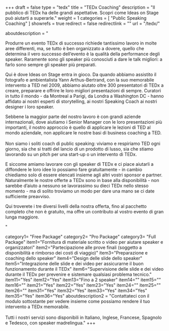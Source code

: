 +++
draft		= false
type		= "tedx"
title		= "TEDx Coaching"
description	= "Il pubblico di TEDx ha delle grandi aspettative. Scopri come Ideas on Stage può aiutarti a superarle."
weight		= 1
categories	= [ "Public Speaking Coaching" ]
showrefs	= true
redirect	= false
redirectlink = ""
url 		= "/tedx/"

aboutdescription = "<p>Produrre un evento TEDx di successo richiede tantissimo lavoro in molte aree differenti, ma, se tutto è ben organizzato a dovere, quello che  determina il vero successo dell’evento è la qualità della performance degli speaker. Raramente sono gli speaker più conosciuti a dare le talk migliori: a farlo sono sempre gli speaker più preparati.</p><p>Qui è dove Ideas on Stage entra in gioco. Da quando abbiamo assistito il fotografo e ambientalista Yann Arthus-Bertrand, con la suo memorabile intervento a TED nel 2009, abbiamo aiutato oltre 300 presentatori di TEDx a creare, preparare e offrire le loro migliori presentazioni di sempre. Curatori in tutto il mondo - da Montreal a Parigi, da Londra a Washington DC - hanno affidato ai nostri esperti di storytelling, ai nostri Speaking Coach ai nostri designer i loro speaker.</p><p>Sebbene la maggior parte del nostro lavoro è con grandi aziende internazionali, dove aiutiamo i Senior Manager con le loro presentazioni più importanti, il nostro approccio è quello di applicare le lezioni di TED al mondo aziendale, non applicare le nostre basi di business coaching a TED.</br></br>Non siamo i soliti coach di public speaking: viviamo e respiriamo TED ogni giorno, sia che si tratti del lancio di un prodotto di lusso, sia che stiamo lavorando su un pitch per una start-up  o un intervento di TEDx.</p><p>E siccome amiamo lavorare con gli speaker di TEDx e ci piace aiutarli a diffondere le loro idee lo possiamo fare gratuitamente - in cambio chiediamo solo di essere elencati insieme agli altri vostri sponsor e partner. Naturalmente le nostre offerte a TEDx sono in base alla disponibilità - non sarebbe d’aiuto a nessuno se lavorassimo su dieci TEDx nello stesso momento - ma di solito troviamo un modo per dare una mano se ci date sufficiente preavviso.</p><p>Qui troverete i tre diversi livelli della nostra offerta, fino al pacchetto completo che non è gratuito, ma offre un contributo al vostro evento di gran lunga maggiore.</p>"

category1= "Free Package"
category2= "Pro Package"
category3= "Full Package"
item1="Fornitura di materiale scritto o video per aiutare speaker e organizzatori"
item2="Partecipazione alle prove finali (soggetto a disponibilità e rimborso dei costi di viaggio)"
item3="Preparazione e coaching dello speaker"
item4="Design delle slide dello speaker"
item5="Integrazione delle slide e dei video per assicurarne il buon funzionamento durante il TEDx"
item6="Supervisione delle slide e dei video durante il TEDx per prevenire e sistemare qualsiasi problema tecnico."
item11="Yes"
item12="Yes"
item13="Fino a 2 speaker"
item14=""
item15=""
item16=""
item21="Yes"
item22="Yes"
item23="Yes"
item24=""
item25=""
item26=""
item31="Yes"
item32="Yes"
item33="Yes"
item34="Yes"
item35="Yes"
item36="Yes"
aboutdescription2 = "Contattateci con il modulo sottostante per vedere insieme come possiamo rendere il tuo intervento a TEDx memorabile.<br><br>Tutti i nostri servizi sono disponibili in Italiano, Inglese, Francese, Spagnolo e Tedesco, con speaker madrelingua."
+++
